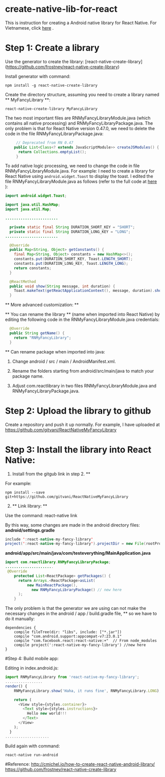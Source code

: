 # create-native-lib-for-react
This is instruction for creating a Android native library for React Native. For Vietnamese, click [here](https://github.com/gitvani/create-native-lib-for-react/blob/master/readme.vi.md) .


# Step 1: Create a library

Use the generator to create the library: [react-native-create-library] (https://github.com/frostney/react-native-create-library)

Install generator with command:

    npm install -g react-native-create-library

Create the directory structure, assuming you need to create a library named ** MyFancyLibrary **:

    react-native-create-library MyFancyLibrary

The two most important files are RNMyFancyLibraryModule.java (which contains all native processing) and RNMyFancyLibraryPackage.java. The only problem is that for React Native version 0.47.0, we need to delete the code in the file RNMyFancyLibraryPackage.java:

   

```java
	 // Deprecated from RN 0.47
    public List<Class<? extends JavaScriptModule>> createJSModules() {
      return Collections.emptyList();
     }
```
To add native logic processing, we need to change the code in file RNMyFancyLibraryModule.java. For example: I need to create a library for React Native using `android.widget.Toast` to display the toast. I edited the file RNMyFancyLibraryModule.java as follows (refer to the full code at [here](https://github.com/gitvani/ReactNativeMyFancyLibrary/blob/master/android/src/main/java/com/reactlibrary/RNMyFancyLibraryModule.java) ): 
```java
import android.widget.Toast;

import java.util.HashMap;
import java.util.Map;

........................

  private static final String DURATION_SHORT_KEY = "SHORT";
  private static final String DURATION_LONG_KEY = "LONG";
........................

  @Override
  public Map<String, Object> getConstants() {
    final Map<String, Object> constants = new HashMap<>();
    constants.put(DURATION_SHORT_KEY, Toast.LENGTH_SHORT);
    constants.put(DURATION_LONG_KEY, Toast.LENGTH_LONG);
    return constants;
  }

  @ReactMethod
  public void show(String message, int duration) {
    Toast.makeText(getReactApplicationContext(), message, duration).show();
  }
```
** More advanced customization: **

** You can rename the library ** (name when imported into React Native) by editing the following code in the RNMyFancyLibraryModule.java credentials:
``` java
  @Override
  public String getName() {
    return "RNMyFancyLibrary";
  }
```
** Can rename package when imported into java:

1. Change android / src / main / AndroidManifest.xml.

2. Rename the folders starting from android/src/main/java to match your package name.

3. Adjust com.reactlibrary in two files RNMyFancyLibraryModule.java and RNMyFancyLibraryPackage.java.

# Step 2: Upload the library to github
Create a repository and push it up normally. For example, I have uploaded at https://github.com/gitvani/ReactNativeMyFancyLibrary

# Step 3: Install the library into React Native:

1. Install from the gitgub link in step 2. **

For example:

    npm install --save git+https://github.com/gitvani/ReactNativeMyFancyLibrary 

2. ** Link library: **

Use the command:
      react-native link

By this way, some changes are made in the android directory files:
**android/settings.gradle**
``` java
include ':react-native-my-fancy-library'
project(':react-native-my-fancy-library').projectDir = new File(rootProject.projectDir, '../node_modules/react-native-my-fancy-library/android')
```
**android/app/src/main/java/com/testeverything/MainApplication.java**
```java
import com.reactlibrary.RNMyFancyLibraryPackage;
......................
 @Override
    protected List<ReactPackage> getPackages() {
      return Arrays.<ReactPackage>asList(
          new MainReactPackage(),
            new RNMyFancyLibraryPackage() // new here
      );
    }
```
The only problem is that the generator we are using can not make the necessary changes in the android / app / build.gradle file, ** so we have to do it manually:
```
dependencies {
    compile fileTree(dir: "libs", include: ["*.jar"])
    compile "com.android.support:appcompat-v7:23.0.1"
    compile "com.facebook.react:react-native:+"  // From node_modules
    compile project(':react-native-my-fancy-library') //new here
}
```
#Step 4: Build mobile app: 

Editing in index.android.js:
``` javascript
import RNMyFancyLibrary from 'react-native-my-fancy-library';
.................
render() {
    RNMyFancyLibrary.show('Haha, it runs fine', RNMyFancyLibrary.LONG); // new here

    return (
      <View style={styles.container}>
        <Text style={styles.instructions}>
          Hello new world!!!
        </Text>
      </View>
    );
  }
....................
```
Build again with command:

    react-native run-android



#Reference: 
http://cmichel.io/how-to-create-react-native-android-library/
https://github.com/frostney/react-native-create-library
